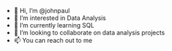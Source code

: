 - 👋 Hi, I’m @johnpaul
- 👀 I’m interested in Data Analysis
- 🌱 I’m currently learning SQL
- 💞️ I’m looking to collaborate on data analysis projects
- 📫 You can reach out to me

<!---
johnpall/johnpall is a ✨ special ✨ repository because its `README.md` (this file) appears on your GitHub profile.
You can click the Preview link to take a look at your changes.
--->
